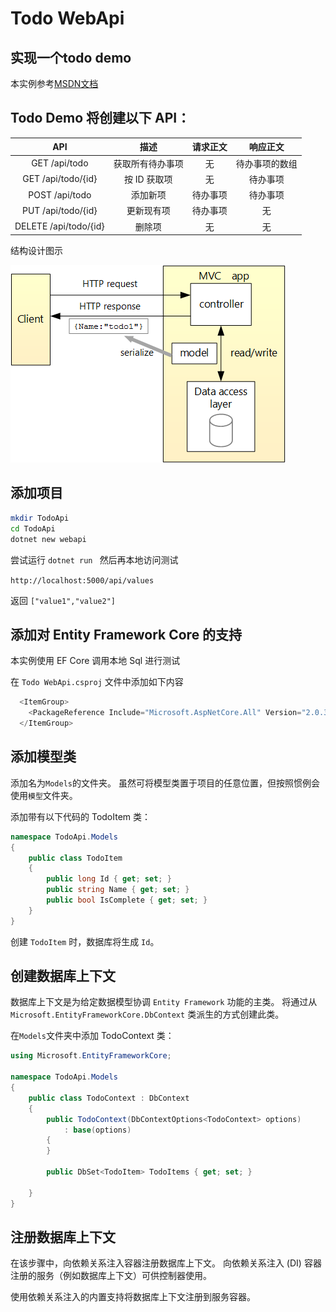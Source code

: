 # Todo WebApi

## 实现一个todo demo
本实例参考[MSDN文档](https://docs.microsoft.com/zh-cn/aspnet/core/tutorials/first-web-api)


## Todo Demo 将创建以下 API：

|     API             |        描述    |   请求正文  |    响应正文    |
|     :----:          |      :----:    |   :----:   |    :----:     |  
| GET /api/todo       | 获取所有待办事项 |   无       | 待办事项的数组 |
|GET /api/todo/{id}   | 按 ID 获取项    |      无    |   待办事项     |
| POST /api/todo      |    添加新项     |  待办事项   |    待办事项    |
| PUT /api/todo/{id}  |   更新现有项    | 待办事项    |       无       |
|DELETE /api/todo/{id}|    删除项       |   无       |       无       |

结构设计图示

![todo](./img/mvc-view.png)

## 添加项目
```sh
mkdir TodoApi
cd TodoApi
dotnet new webapi
```

尝试运行 `dotnet run ` 然后再本地访问测试

`http://localhost:5000/api/values` 

返回 `["value1","value2"]`

## 添加对 Entity Framework Core 的支持
本实例使用 EF Core 调用本地 Sql 进行测试

在 `Todo WebApi.csproj` 文件中添加如下内容

```cs
  <ItemGroup>
    <PackageReference Include="Microsoft.AspNetCore.All" Version="2.0.3" />
  </ItemGroup>
```

## 添加模型类
添加名为`Models`的文件夹。 虽然可将模型类置于项目的任意位置，但按照惯例会使用`模型`文件夹。

添加带有以下代码的 TodoItem 类：
```cs
namespace TodoApi.Models
{
    public class TodoItem
    {
        public long Id { get; set; }
        public string Name { get; set; }
        public bool IsComplete { get; set; }
    }
}
```
创建 `TodoItem` 时，数据库将生成 `Id`。

## 创建数据库上下文

数据库上下文是为给定数据模型协调 `Entity Framework` 功能的主类。 将通过从 `Microsoft.EntityFrameworkCore.DbContext` 类派生的方式创建此类。

在`Models`文件夹中添加 TodoContext 类：

```cs
using Microsoft.EntityFrameworkCore;

namespace TodoApi.Models
{
    public class TodoContext : DbContext
    {
        public TodoContext(DbContextOptions<TodoContext> options)
            : base(options)
        {
        }

        public DbSet<TodoItem> TodoItems { get; set; }

    }
}
```

## 注册数据库上下文
在该步骤中，向依赖关系注入容器注册数据库上下文。 向依赖关系注入 (DI) 容器注册的服务（例如数据库上下文）可供控制器使用。

使用依赖关系注入的内置支持将数据库上下文注册到服务容器。 

